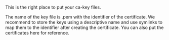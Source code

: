 This is the right place to put your ca-key files.

The name of the key file is <identifier>.pem with the identifier of the 
certificate. We recommend to store the keys using a descriptive name and 
use symlinks to map them to the identifier after creating the certificate.
You can also put the certificates here for reference.

